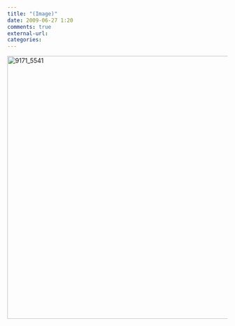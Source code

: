```yaml
---
title: "(Image)"
date: 2009-06-27 1:20
comments: true
external-url:
categories:
---
```

[<img src="http://3.asset.soup.io/asset/0365/9171_5541.jpeg" width="600" height="600" alt="9171_5541" />][1]

  [1]: http://eclipse.astronomie.info/1999-08-11/Bernd/eclipse-5exposures.jpg?maxWidth=300
